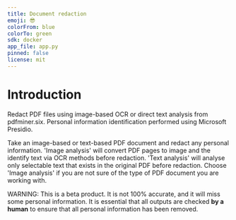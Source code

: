 ```yaml
---
title: Document redaction
emoji: 😎
colorFrom: blue
colorTo: green
sdk: docker
app_file: app.py
pinned: false
license: mit
---
```


# Introduction 
Redact PDF files using image-based OCR or direct text analysis from pdfminer.six. Personal information identification performed using Microsoft Presidio.

Take an image-based or text-based PDF document and redact any personal information. 'Image analysis' will convert PDF pages to image and the identify text via OCR methods before redaction. 'Text analysis' will analyse only selectable text that exists in the original PDF before redaction. Choose 'Image analysis' if you are not sure of the type of PDF document you are working with.

WARNING: This is a beta product. It is not 100% accurate, and it will miss some personal information. It is essential that all outputs are checked **by a human** to ensure that all personal information has been removed.

